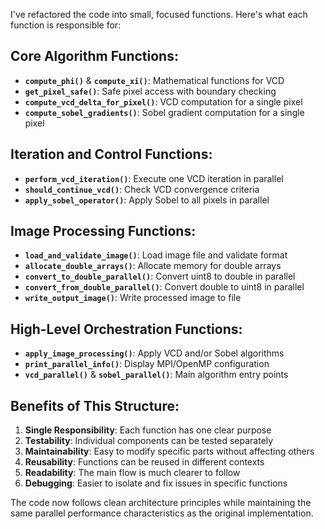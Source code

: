 I've refactored the code into small, focused functions. Here's what each function is responsible for:

## Core Algorithm Functions:
- **`compute_phi()`** & **`compute_xi()`**: Mathematical functions for VCD
- **`get_pixel_safe()`**: Safe pixel access with boundary checking
- **`compute_vcd_delta_for_pixel()`**: VCD computation for a single pixel
- **`compute_sobel_gradients()`**: Sobel gradient computation for a single pixel

## Iteration and Control Functions:
- **`perform_vcd_iteration()`**: Execute one VCD iteration in parallel
- **`should_continue_vcd()`**: Check VCD convergence criteria
- **`apply_sobel_operator()`**: Apply Sobel to all pixels in parallel

## Image Processing Functions:
- **`load_and_validate_image()`**: Load image file and validate format
- **`allocate_double_arrays()`**: Allocate memory for double arrays
- **`convert_to_double_parallel()`**: Convert uint8 to double in parallel
- **`convert_from_double_parallel()`**: Convert double to uint8 in parallel
- **`write_output_image()`**: Write processed image to file

## High-Level Orchestration Functions:
- **`apply_image_processing()`**: Apply VCD and/or Sobel algorithms
- **`print_parallel_info()`**: Display MPI/OpenMP configuration
- **`vcd_parallel()`** & **`sobel_parallel()`**: Main algorithm entry points

## Benefits of This Structure:

1. **Single Responsibility**: Each function has one clear purpose
2. **Testability**: Individual components can be tested separately
3. **Maintainability**: Easy to modify specific parts without affecting others
4. **Reusability**: Functions can be reused in different contexts
5. **Readability**: The main flow is much clearer to follow
6. **Debugging**: Easier to isolate and fix issues in specific functions

The code now follows clean architecture principles while maintaining the same parallel performance characteristics as the original implementation.